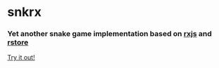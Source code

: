 # snkrx

### Yet another snake game implementation based on [rxjs](http://reactivex.io/rxjs/) and [rstore](https://github.com/nikitadyumin/rstore)

[Try it out!](https://kvzaytsev.github.io/snkrx/)
